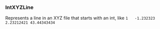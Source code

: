 ### <a id="McUtils.McUtils.Parsers.RegexPatterns.IntXYZLine">IntXYZLine</a>
Represents a line in an XYZ file that starts with an int, like
    ```
    1   -1.232323 2.23212421 43.44343434
    ```

